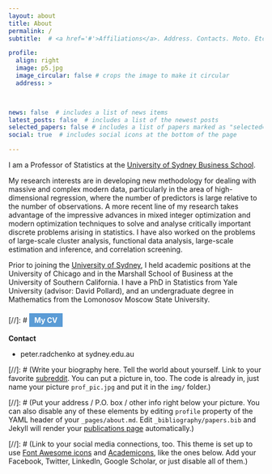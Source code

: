 ```yaml
---
layout: about
title: About
permalink: /
subtitle:  # <a href='#'>Affiliations</a>. Address. Contacts. Moto. Etc.

profile:
  align: right
  image: p5.jpg
  image_circular: false # crops the image to make it circular
  address: >

    

news: false  # includes a list of news items
latest_posts: false  # includes a list of the newest posts
selected_papers: false # includes a list of papers marked as "selected={true}"
social: true  # includes social icons at the bottom of the page

---
```


I am a Professor of Statistics at the [University of Sydney Business School](https://www.sydney.edu.au/business/). 

My research interests are in developing new methodology for dealing with massive and complex modern data, particularly in the area of high-dimensional regression, where the number of predictors is large relative to the number of observations. A more recent line of my research takes advantage of the impressive advances in mixed integer optimization and modern optimization techniques to solve and analyse critically important discrete problems arising in statistics.  I have also worked on the problems of large-scale cluster analysis, functional data analysis, large-scale estimation and inference, and correlation screening. 

Prior to joining the [University of Sydney](https://www.sydney.edu.au/), I held academic positions at the University of Chicago and in the Marshall School of Business at the University of Southern California. I have a PhD in Statistics from Yale University (advisor: David Pollard), and an undergraduate degree in Mathematics from the Lomonosov Moscow State University.

[//]: # <a href="assets/pdf/zhuoran_cv.pdf" target="_blank" style="display: inline-block; padding: 5px 10px; margin-top: 5px; font-weight: bold; font-size: 14px; text-decoration: none; background-color: #5a9bd5; color: white; #border-radius: 3px;">My CV</a>

 


**Contact**

- peter.radchenko at sydney.edu.au




[//]: # (Write your biography here. Tell the world about yourself. Link to your favorite [subreddit](http://reddit.com). You can put a picture in, too. The code is already in, just name your picture `prof_pic.jpg` and put it in the `img/` folder.)

[//]: # (Put your address / P.O. box / other info right below your picture. You can also disable any of these elements by editing `profile` property of the YAML header of your `_pages/about.md`. Edit `_bibliography/papers.bib` and Jekyll will render your [publications page](/al-folio/publications/) automatically.)

[//]: # (Link to your social media connections, too. This theme is set up to use [Font Awesome icons](http://fortawesome.github.io/Font-Awesome/) and [Academicons](https://jpswalsh.github.io/academicons/), like the ones below. Add your Facebook, Twitter, LinkedIn, Google Scholar, or just disable all of them.)
